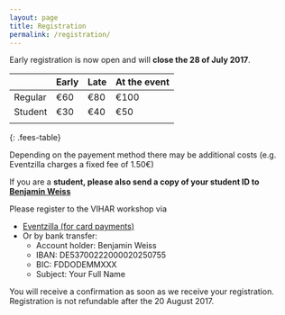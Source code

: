 ```yaml
---
layout: page
title: Registration
permalink: /registration/
---
```


Early registration is now open and will **close the 28 of July 2017**.

|         | Early | Late | At the event |
|---------|-------|------|--------------|
| Regular | €60   | €80  | €100         |
| Student | €30   | €40  | €50          |
|         |       |      |              |
{: .fees-table}

Depending on the payement method there may be additional costs (e.g. Eventzilla charges a fixed fee of 1.50€)

If you are a **student, please also send a copy of your student ID to [Benjamin Weiss](mailto:benjamin.weiss@tu-berlin.de)**

Please register to the VIHAR workshop via
  - [Eventzilla (for card payments)](http://events.eventzilla.net/e/vocal-interactivity-inandbetween--humans-animals-and-robots-2138903919)
  - Or by bank transfer:
     + Account holder: Benjamin Weiss
     + IBAN: DE53700222000020250755
     + BIC: FDDODEMMXXX
     + Subject: Your Full Name

You will receive a confirmation as soon as we receive your registration. Registration is not refundable after the 20 August 2017.
